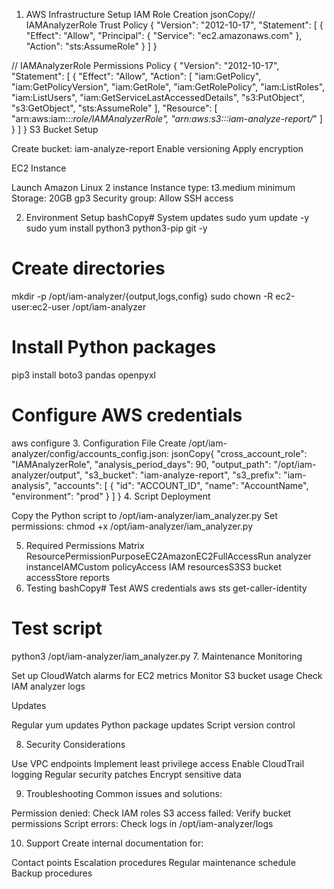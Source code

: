 1. AWS Infrastructure Setup
IAM Role Creation
jsonCopy// IAMAnalyzerRole Trust Policy
{
    "Version": "2012-10-17",
    "Statement": [
        {
            "Effect": "Allow",
            "Principal": {
                "Service": "ec2.amazonaws.com"
            },
            "Action": "sts:AssumeRole"
        }
    ]
}

// IAMAnalyzerRole Permissions Policy
{
    "Version": "2012-10-17",
    "Statement": [
        {
            "Effect": "Allow",
            "Action": [
                "iam:GetPolicy",
                "iam:GetPolicyVersion",
                "iam:GetRole",
                "iam:GetRolePolicy",
                "iam:ListRoles",
                "iam:ListUsers",
                "iam:GetServiceLastAccessedDetails",
                "s3:PutObject",
                "s3:GetObject",
                "sts:AssumeRole"
            ],
            "Resource": [
                "arn:aws:iam::*:role/IAMAnalyzerRole",
                "arn:aws:s3:::iam-analyze-report/*"
            ]
        }
    ]
}
S3 Bucket Setup

Create bucket: iam-analyze-report
Enable versioning
Apply encryption

EC2 Instance

Launch Amazon Linux 2 instance
Instance type: t3.medium minimum
Storage: 20GB gp3
Security group: Allow SSH access

2. Environment Setup
bashCopy# System updates
sudo yum update -y
sudo yum install python3 python3-pip git -y

# Create directories
mkdir -p /opt/iam-analyzer/{output,logs,config}
sudo chown -R ec2-user:ec2-user /opt/iam-analyzer

# Install Python packages
pip3 install boto3 pandas openpyxl

# Configure AWS credentials
aws configure
3. Configuration File
Create /opt/iam-analyzer/config/accounts_config.json:
jsonCopy{
    "cross_account_role": "IAMAnalyzerRole",
    "analysis_period_days": 90,
    "output_path": "/opt/iam-analyzer/output",
    "s3_bucket": "iam-analyze-report",
    "s3_prefix": "iam-analysis",
    "accounts": [
        {
            "id": "ACCOUNT_ID",
            "name": "AccountName",
            "environment": "prod"
        }
    ]
}
4. Script Deployment

Copy the Python script to /opt/iam-analyzer/iam_analyzer.py
Set permissions: chmod +x /opt/iam-analyzer/iam_analyzer.py

5. Required Permissions Matrix
ResourcePermissionPurposeEC2AmazonEC2FullAccessRun analyzer instanceIAMCustom policyAccess IAM resourcesS3S3 bucket accessStore reports
6. Testing
bashCopy# Test AWS credentials
aws sts get-caller-identity

# Test script
python3 /opt/iam-analyzer/iam_analyzer.py
7. Maintenance
Monitoring

Set up CloudWatch alarms for EC2 metrics
Monitor S3 bucket usage
Check IAM analyzer logs

Updates

Regular yum updates
Python package updates
Script version control

8. Security Considerations

Use VPC endpoints
Implement least privilege access
Enable CloudTrail logging
Regular security patches
Encrypt sensitive data

9. Troubleshooting
Common issues and solutions:

Permission denied: Check IAM roles
S3 access failed: Verify bucket permissions
Script errors: Check logs in /opt/iam-analyzer/logs

10. Support
Create internal documentation for:

Contact points
Escalation procedures
Regular maintenance schedule
Backup procedures